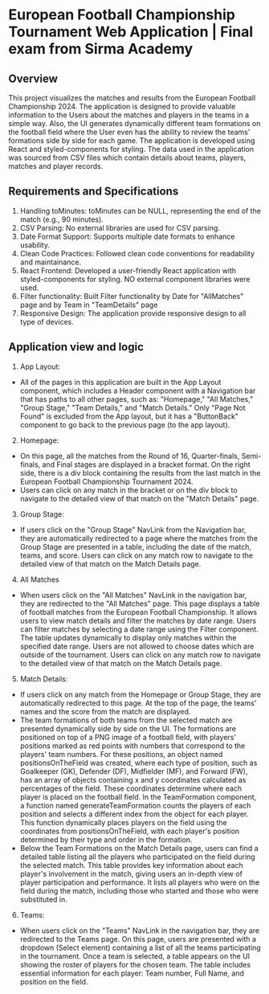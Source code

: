 # European Football Championship Tournament Web Application | Final exam from Sirma Academy

## Overview

This project visualizes the matches and results from the European Football Championship 2024. The application is designed to provide valuable information to the Users about the matches and players in the teams in a simple way. Also, the UI generates dynamically different team formations on the football field where the User even has the ability to review the teams' formations side by side for each game.
The application is developed using React and styled-components for styling. The data used in the application was sourced from CSV files which contain details about teams, players, matches and player records.

## Requirements and Specifications

1. Handling toMinutes: toMinutes can be NULL, representing the end of the match (e.g., 90 minutes).
2. CSV Parsing: No external libraries are used for CSV parsing.
3. Date Format Support: Supports multiple date formats to enhance usability.
4. Clean Code Practices: Followed clean code conventions for readability and maintainance.
5. React Frontend: Developed a user-friendly React application with styled-components for styling. NO external component libraries were used.
6. Filter functionality: Built Filter functionality by Date for "AllMatches" page and by Team in "TeamDetails" page
7. Responsive Design: The application provide responsive design to all type of devices.

## Application view and logic

1. App Layout:

- All of the pages in this application are built in the App Layout component, which includes a Header component with a Navigation bar that has paths to all other pages, such as: "Homepage," "All Matches," "Group Stage," "Team Details," and "Match Details." Only "Page Not Found" is excluded from the App layout, but it has a "ButtonBack" component to go back to the previous page (to the app layout).

2. Homepage:

- On this page, all the matches from the Round of 16, Quarter-finals, Semi-finals, and Final stages are displayed in a bracket format. On the right side, there is a div block containing the results from the last match in the European Football Championship Tournament 2024.
- Users can click on any match in the bracket or on the div block to navigate to the detailed view of that match on the "Match Details" page.

3. Group Stage:

- If users click on the "Group Stage" NavLink from the Navigation bar, they are automatically redirected to a page where the matches from the Group Stage are presented in a table, including the date of the match, teams, and score. Users can click on any match row to navigate to the detailed view of that match on the Match Details page.

4. All Matches

- When users click on the "All Matches" NavLink in the navigation bar, they are redirected to the "All Matches" page. This page displays a table of football matches from the European Football Championship. It allows users to view match details and filter the matches by date range. Users can filter matches by selecting a date range using the Filter component. The table updates dynamically to display only matches within the specified date range. Users are not allowed to choose dates which are outside of the tournament. Users can click on any match row to navigate to the detailed view of that match on the Match Details page.

5. Match Details:

- If users click on any match from the Homepage or Group Stage, they are automatically redirected to this page. At the top of the page, the teams' names and the score from the match are displayed.
- The team formations of both teams from the selected match are presented dynamically side by side on the UI. The formations are positioned on top of a PNG image of a football field, with players' positions marked as red points with numbers that correspond to the players' team numbers. For these positions, an object named positionsOnTheField was created, where each type of position, such as Goalkeeper (GK), Defender (DF), Midfielder (MF), and Forward (FW), has an array of objects containing x and y coordinates calculated as percentages of the field. These coordinates determine where each player is placed on the football field. In the TeamFormation component, a function named generateTeamFormation counts the players of each position and selects a different index from the object for each player. This function dynamically places players on the field using the coordinates from positionsOnTheField, with each player's position determined by their type and order in the formation.
- Below the Team Formations on the Match Details page, users can find a detailed table listing all the players who participated on the field during the selected match. This table provides key information about each player's involvement in the match, giving users an in-depth view of player participation and performance. It lists all players who were on the field during the match, including those who started and those who were substituted in.

6. Teams:

- When users click on the "Teams" NavLink in the navigation bar, they are redirected to the Teams page. On this page, users are presented with a dropdown (Select element) containing a list of all the teams participating in the tournament. Once a team is selected, a table appears on the UI showing the roster of players for the chosen team. The table includes essential information for each player: Team number, Full Name, and position on the field.
